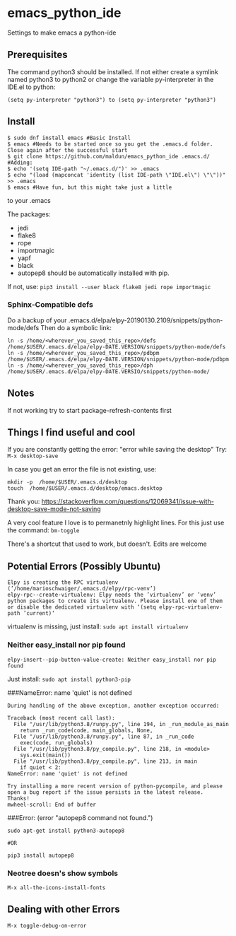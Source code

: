 # emacs_python_ide
Settings to make emacs a python-ide

## Prerequisites
The command python3 should be installed.
If not either create a symlink named python3 to python2
or change the variable py-interpreter in the IDE.el to python:
```
(setq py-interpreter "python3") to (setq py-interpreter "python3")  
```

## Install

```
$ sudo dnf install emacs #Basic Install
$ emacs #Needs to be started once so you get the .emacs.d folder. Close again after the successful start
$ git clone https://github.com/maldun/emacs_python_ide .emacs.d/
#Adding: 
$ echo '(setq IDE-path "~/.emacs.d/")' >> .emacs
$ echo "(load (mapconcat 'identity (list IDE-path \"IDE.el\") \"\"))" >> .emacs
$ emacs #Have fun, but this might take just a little
```

to your .emacs

The packages:
- jedi
- flake8
- rope
- importmagic
- yapf
- black
- autopep8
should be automatically installed
with pip.

If not, use:
```pip3 install --user black flake8 jedi rope importmagic```


### Sphinx-Compatible defs
Do a backup of your .emacs.d/elpa/elpy-20190130.2109/snippets/python-mode/defs
Then do a symbolic link:
```
ln -s /home/<wherever_you_saved_this_repo>/defs /home/$USER/.emacs.d/elpa/elpy-DATE.VERSION/snippets/python-mode/defs
ln -s /home/<wherever_you_saved_this_repo>/pdbpm /home/$USER/.emacs.d/elpa/elpy-DATE.VERSION/snippets/python-mode/pdbpm
ln -s /home/<wherever_you_saved_this_repo>/dph /home/$USER/.emacs.d/elpa/elpy-DATE.VERSIO/snippets/python-mode/
```



## Notes

If not working try to start package-refresh-contents first

## Things I find useful and cool
If you are constantly getting the error: "error while saving the desktop"
Try: ```M-x desktop-save```

In case you get an error the file is not existing, use:
```
mkdir -p  /home/$USER/.emacs.d/desktop
touch  /home/$USER/.emacs.d/desktop/emacs.desktop
```
Thank you:
https://stackoverflow.com/questions/12069341/issue-with-desktop-save-mode-not-saving

A very cool feature I love is to permanetnly highlight lines.
For this just use the command:
```bm-toggle```

There's a shortcut that used to work, but doesn't. Edits are welcome

## Potential Errors (Possibly Ubuntu)

```
Elpy is creating the RPC virtualenv (’/home/marioschwaiger/.emacs.d/elpy/rpc-venv’)
elpy-rpc--create-virtualenv: Elpy needs the ’virtualenv’ or ’venv’ python packages to create its virtualenv. Please install one of them or disable the dedicated virtualenv with ‘(setq elpy-rpc-virtualenv-path ’current)‘
```

virtualenv is missing, just install:
```sudo apt install virtualenv```

### Neither easy_install nor pip found

```Try installing a more recent version of python-pycompile, and please open a bug report if the issue persists in the latest release.  Thanks!
elpy-insert--pip-button-value-create: Neither easy_install nor pip found
```

Just install:
```sudo apt install python3-pip```

###NameError: name 'quiet' is not defined

```
During handling of the above exception, another exception occurred:

Traceback (most recent call last):
  File "/usr/lib/python3.8/runpy.py", line 194, in _run_module_as_main
    return _run_code(code, main_globals, None,
  File "/usr/lib/python3.8/runpy.py", line 87, in _run_code
    exec(code, run_globals)
  File "/usr/lib/python3.8/py_compile.py", line 218, in <module>
    sys.exit(main())
  File "/usr/lib/python3.8/py_compile.py", line 213, in main
    if quiet < 2:
NameError: name 'quiet' is not defined

Try installing a more recent version of python-pycompile, and please open a bug report if the issue persists in the latest release.  Thanks!
mwheel-scroll: End of buffer
```
###Error: (error "autopep8 command not found.")

```
sudo apt-get install python3-autopep8

#OR

pip3 install autopep8

```

### Neotree doesn's show symbols
```M-x all-the-icons-install-fonts```

## Dealing with other Errors
```
M-x toggle-debug-on-error
```

